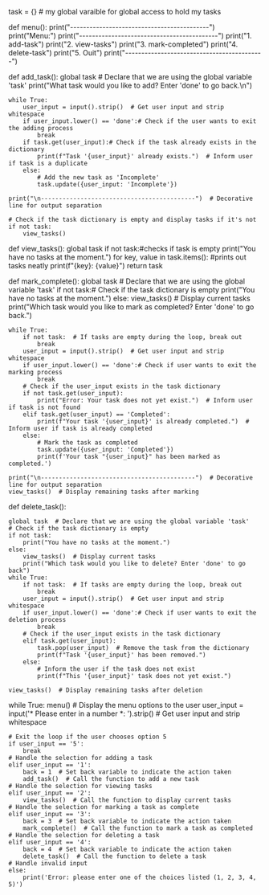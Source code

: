 task = {} # my global varaible for global access to hold my tasks



def menu(): 
    print("-------------------------------------------")
    print("Menu:")
    print("-------------------------------------------")
    print("1. add-task")
    print("2. view-tasks")
    print("3. mark-completed")
    print("4. delete-task")
    print("5. Ouit")
    print("-------------------------------------------")


def add_task():
    global task  # Declare that we are using the global variable 'task'
    print("What task would you like to add? Enter 'done' to go back.\n")
    
    while True:
        user_input = input().strip()  # Get user input and strip whitespace
        if user_input.lower() == 'done':# Check if the user wants to exit the adding process
            break
        if task.get(user_input):# Check if the task already exists in the dictionary
            print(f"Task '{user_input}' already exists.")  # Inform user if task is a duplicate
        else:
            # Add the new task as 'Incomplete'
            task.update({user_input: 'Incomplete'})
    
    print("\n-------------------------------------------")  # Decorative line for output separation
    
    # Check if the task dictionary is empty and display tasks if it's not
    if not task:  
        view_tasks()


def view_tasks():
    global task
    if not task:#checks if task is empty
         print("You have no tasks at the moment.")
    for key, value in task.items(): #prints out tasks neatly
        print(f"{key}: {value}")
    return task 


def mark_complete():
    global task  # Declare that we are using the global variable 'task'
    if not task:# Check if the task dictionary is empty
        print("You have no tasks at the moment.")
    else:
        view_tasks()  # Display current tasks
        print("Which task would you like to mark as completed? Enter 'done' to go back.")

    while True:
        if not task:  # If tasks are empty during the loop, break out
            break
        user_input = input().strip()  # Get user input and strip whitespace
        if user_input.lower() == 'done':# Check if user wants to exit the marking process
            break
        # Check if the user_input exists in the task dictionary
        if not task.get(user_input):
            print("Error: Your task does not yet exist.")  # Inform user if task is not found
        elif task.get(user_input) == 'Completed':
            print(f"Your task '{user_input}' is already completed.")  # Inform user if task is already completed
        else:
            # Mark the task as completed
            task.update({user_input: 'Completed'})
            print(f'Your task "{user_input}" has been marked as completed.')
    
    print("\n-------------------------------------------")  # Decorative line for output separation
    view_tasks()  # Display remaining tasks after marking


def delete_task():
    
    global task  # Declare that we are using the global variable 'task'
    # Check if the task dictionary is empty
    if not task:
        print("You have no tasks at the moment.")
    else:
        view_tasks()  # Display current tasks
        print("Which task would you like to delete? Enter 'done' to go back")
    while True:
        if not task:  # If tasks are empty during the loop, break out
            break
        user_input = input().strip()  # Get user input and strip whitespace
        if user_input.lower() == 'done':# Check if user wants to exit the deletion process
            break
        # Check if the user_input exists in the task dictionary
        elif task.get(user_input):
            task.pop(user_input)  # Remove the task from the dictionary
            print(f"Task '{user_input}' has been removed.")
        else:
            # Inform the user if the task does not exist
            print(f"This '{user_input}' task does not yet exist.")
    
    view_tasks()  # Display remaining tasks after deletion
   

while True:
    menu()  # Display the menu options to the user
    user_input = input('* Please enter in a number *: ').strip()  # Get user input and strip whitespace
    
    # Exit the loop if the user chooses option 5
    if user_input == '5':
        break
    # Handle the selection for adding a task
    elif user_input == '1':
        back = 1  # Set back variable to indicate the action taken
        add_task()  # Call the function to add a new task
    # Handle the selection for viewing tasks
    elif user_input == '2':
        view_tasks()  # Call the function to display current tasks
    # Handle the selection for marking a task as complete
    elif user_input == '3':
        back = 3  # Set back variable to indicate the action taken
        mark_complete()  # Call the function to mark a task as completed
    # Handle the selection for deleting a task
    elif user_input == '4':
        back = 4  # Set back variable to indicate the action taken
        delete_task()  # Call the function to delete a task
    # Handle invalid input
    else:
        print('Error: please enter one of the choices listed (1, 2, 3, 4, 5)')


